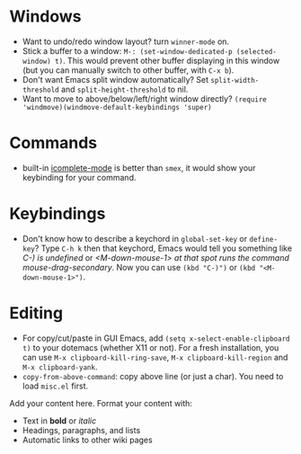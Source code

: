 # Windows #
  * Want to undo/redo window layout? turn `winner-mode` on.
  * Stick a buffer to a window: `M-: (set-window-dedicated-p (selected-window) t)`. This would prevent other buffer displaying in this window (but you can manually switch to other buffer, with `C-x b`).
  * Don't want Emacs split window automatically?  Set `split-width-threshold` and `split-height-threshold` to nil.
  * Want to move to above/below/left/right window directly?  `(require 'windmove)(windmove-default-keybindings 'super)`


# Commands #
  * built-in [icomplete-mode](http://www.gnu.org/software/emacs/manual/html_node/emacs/Completion-Options.html) is better than `smex`, it would show your keybinding for your command.

# Keybindings #
  * Don't know how to describe a keychord in `global-set-key` or `define-key`? Type `C-h k` then that keychord, Emacs would tell you something like _C-) is undefined_ or _&lt;M-down-mouse-1&gt; at that spot runs the command mouse-drag-secondary_. Now you can use `(kbd "C-)")` or `(kbd "<M-down-mouse-1>")`.

# Editing #
  * For copy/cut/paste in GUI Emacs, add `(setq x-select-enable-clipboard t)` to your dotemacs (whether X11 or not). For a fresh installation, you can use `M-x clipboard-kill-ring-save`, `M-x clipboard-kill-region` and `M-x clipboard-yank`.
  * `copy-from-above-command`: copy above line (or just a char). You need to load `misc.el` first.


Add your content here.  Format your content with:
  * Text in **bold** or _italic_
  * Headings, paragraphs, and lists
  * Automatic links to other wiki pages
